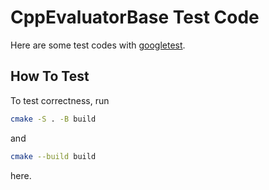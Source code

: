 # CppEvaluatorBase Test Code

Here are some test codes with [googletest](https://google.github.io/googletest).

## How To Test

To test correctness, run

```zsh
cmake -S . -B build
```

and

```zsh
cmake --build build
```

here.
